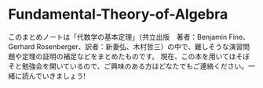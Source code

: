 # Fundamental-Theory-of-Algebra
このまとめノートは「代数学の基本定理」（共立出版　著者：Benjamin Fine、Gerhard Rosenberger、訳者：新妻弘、木村哲三）の中で、難しそうな演習問題や定理の証明の補足などをまとめたものです。
現在、この本を用いてほそぼそと勉強会を開いているので、ご興味のある方はどなたでもご連絡ください。一緒に読んでいきましょう!
